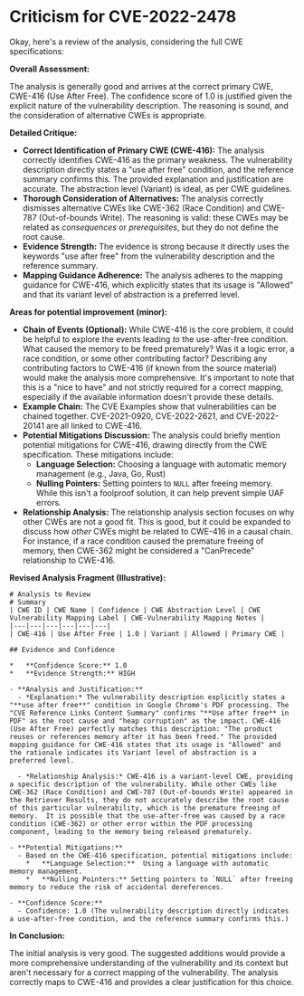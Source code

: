 # Criticism for CVE-2022-2478

Okay, here's a review of the analysis, considering the full CWE specifications:

**Overall Assessment:**

The analysis is generally good and arrives at the correct primary CWE, CWE-416 (Use After Free).  The confidence score of 1.0 is justified given the explicit nature of the vulnerability description. The reasoning is sound, and the consideration of alternative CWEs is appropriate.

**Detailed Critique:**

*   **Correct Identification of Primary CWE (CWE-416):** The analysis correctly identifies CWE-416 as the primary weakness. The vulnerability description directly states a "use after free" condition, and the reference summary confirms this. The provided explanation and justification are accurate. The abstraction level (Variant) is ideal, as per CWE guidelines.
*   **Thorough Consideration of Alternatives:** The analysis correctly dismisses alternative CWEs like CWE-362 (Race Condition) and CWE-787 (Out-of-bounds Write). The reasoning is valid: these CWEs may be related as *consequences* or *prerequisites*, but they do not define the root cause.
*   **Evidence Strength:** The evidence is strong because it directly uses the keywords "use after free" from the vulnerability description and the reference summary.
*   **Mapping Guidance Adherence:** The analysis adheres to the mapping guidance for CWE-416, which explicitly states that its usage is "Allowed" and that its variant level of abstraction is a preferred level.

**Areas for potential improvement (minor):**

*   **Chain of Events (Optional):** While CWE-416 is the core problem, it could be helpful to explore the events leading *to* the use-after-free condition. What caused the memory to be freed prematurely? Was it a logic error, a race condition, or some other contributing factor?  Describing any contributing factors to CWE-416 (if known from the source material) would make the analysis more comprehensive. It's important to note that this is a "nice to have" and not strictly required for a correct mapping, especially if the available information doesn't provide these details.
*  **Example Chain:** The CVE Examples show that vulnerabilities can be chained together. CVE-2021-0920, CVE-2022-2621, and CVE-2022-20141 are all linked to CWE-416.
*   **Potential Mitigations Discussion:**  The analysis could briefly mention potential mitigations for CWE-416, drawing directly from the CWE specification. These mitigations include:
    *   **Language Selection:** Choosing a language with automatic memory management (e.g., Java, Go, Rust)
    *   **Nulling Pointers:** Setting pointers to `NULL` after freeing memory.  While this isn't a foolproof solution, it can help prevent simple UAF errors.
*  **Relationship Analysis:** The relationship analysis section focuses on why other CWEs are not a good fit. This is good, but it could be expanded to discuss how *other* CWEs might be related to CWE-416 in a causal chain. For instance, if a race condition caused the premature freeing of memory, then CWE-362 might be considered a "CanPrecede" relationship to CWE-416.

**Revised Analysis Fragment (Illustrative):**

```
# Analysis to Review
# Summary
| CWE ID | CWE Name | Confidence | CWE Abstraction Level | CWE Vulnerability Mapping Label | CWE-Vulnerability Mapping Notes |
|---|---|---|---|---|---|
| CWE-416 | Use After Free | 1.0 | Variant | Allowed | Primary CWE |

## Evidence and Confidence

*   **Confidence Score:** 1.0
*   **Evidence Strength:** HIGH

- **Analysis and Justification:**  
  - *Explanation:* The vulnerability description explicitly states a "**use after free**" condition in Google Chrome's PDF processing. The "CVE Reference Links Content Summary" confirms "**Use after free** in PDF" as the root cause and "heap corruption" as the impact. CWE-416 (Use After Free) perfectly matches this description: "The product reuses or references memory after it has been freed." The provided mapping guidance for CWE-416 states that its usage is "Allowed" and the rationale indicates its Variant level of abstraction is a preferred level.
  
  - *Relationship Analysis:* CWE-416 is a variant-level CWE, providing a specific description of the vulnerability. While other CWEs like CWE-362 (Race Condition) and CWE-787 (Out-of-bounds Write) appeared in the Retriever Results, they do not accurately describe the root cause of this particular vulnerability, which is the premature freeing of memory.  It is possible that the use-after-free was caused by a race condition (CWE-362) or other error within the PDF processing component, leading to the memory being released prematurely.

- **Potential Mitigations:**
  - Based on the CWE-416 specification, potential mitigations include:
    *   **Language Selection:**  Using a language with automatic memory management.
    *   **Nulling Pointers:** Setting pointers to `NULL` after freeing memory to reduce the risk of accidental dereferences.

- **Confidence Score:**  
  - Confidence: 1.0 (The vulnerability description directly indicates a use-after-free condition, and the reference summary confirms this.)
```

**In Conclusion:**

The initial analysis is very good. The suggested additions would provide a more comprehensive understanding of the vulnerability and its context but aren't necessary for a correct mapping of the vulnerability. The analysis correctly maps to CWE-416 and provides a clear justification for this choice.
